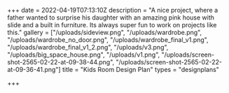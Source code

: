 +++
date = 2022-04-19T07:13:10Z
description = "A nice project, where a father wanted to surprise his daughter with an amazing pink house with slide and a built in furniture. Its always super fun to work on projects like this."
gallery = ["/uploads/sideview.png", "/uploads/wardrobe.png", "/uploads/wardrobe_no_door.png", "/uploads/wardrobe_final_v1.png", "/uploads/wardrobe_final_v1_2.png", "/uploads/v3.png", "/uploads/big_space_house.png", "/uploads/v1.png", "/uploads/screen-shot-2565-02-22-at-09-38-44.png", "/uploads/screen-shot-2565-02-22-at-09-36-41.png"]
title = "Kids Room Design Plan"
types = "designplans"

+++

